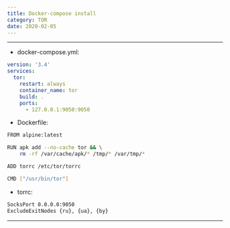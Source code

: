 ```yaml
---
title: Docker-compose install
category: TOR
date: 2020-02-05
---
```


-----

* docker-compose.yml:

```yaml
version: '3.4'
services:
  tor:
    restart: always
    container_name: tor
    build: .
    ports:
      - 127.0.0.1:9050:9050
```

* Dockerfile:

```bash
FROM alpine:latest

RUN apk add --no-cache tor && \
    rm -rf /var/cache/apk/* /tmp/* /var/tmp/*

ADD torrc /etc/tor/torrc

CMD ["/usr/bin/tor"]
```

* torrc:

```bash
SocksPort 0.0.0.0:9050
ExcludeExitNodes {ru}, {ua}, {by}
```

-----
